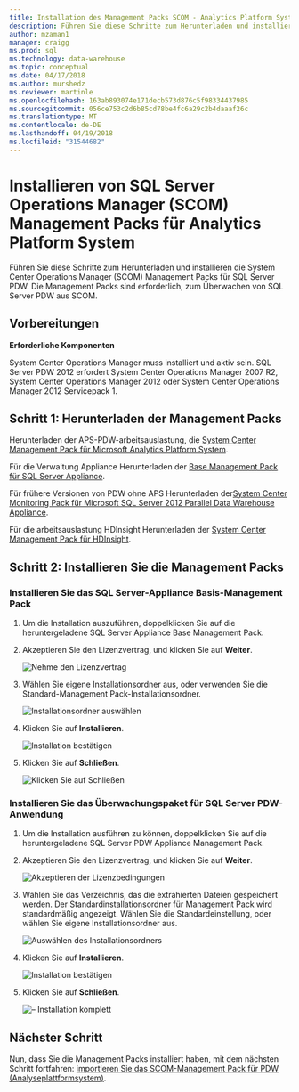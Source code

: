```yaml
---
title: Installation des Management Packs SCOM - Analytics Platform System | Microsoft Docs
description: Führen Sie diese Schritte zum Herunterladen und installieren die System Center Operations Manager (SCOM) Management Packs für SQL Server PDW. Die Management Packs sind erforderlich, zum Überwachen von SQL Server PDW aus SCOM.
author: mzaman1
manager: craigg
ms.prod: sql
ms.technology: data-warehouse
ms.topic: conceptual
ms.date: 04/17/2018
ms.author: murshedz
ms.reviewer: martinle
ms.openlocfilehash: 163ab893074e171decb573d876c5f98334437985
ms.sourcegitcommit: 056ce753c2d6b85cd78be4fc6a29c2b4daaaf26c
ms.translationtype: MT
ms.contentlocale: de-DE
ms.lasthandoff: 04/19/2018
ms.locfileid: "31544682"
---
```

# <a name="install-sql-server-operations-manager-scom-management-packs-for-analytics-platform-system"></a>Installieren von SQL Server Operations Manager (SCOM) Management Packs für Analytics Platform System
Führen Sie diese Schritte zum Herunterladen und installieren die System Center Operations Manager (SCOM) Management Packs für SQL Server PDW. Die Management Packs sind erforderlich, zum Überwachen von SQL Server PDW aus SCOM.  
  
## <a name="BeforeBegin"></a>Vorbereitungen  
**Erforderliche Komponenten**  
  
System Center Operations Manager muss installiert und aktiv sein. SQL Server PDW 2012 erfordert System Center Operations Manager 2007 R2, System Center Operations Manager 2012 oder System Center Operations Manager 2012 Servicepack 1.  
  
## <a name="Step1"></a>Schritt 1: Herunterladen der Management Packs  
Herunterladen der APS-PDW-arbeitsauslastung, die [System Center Management Pack für Microsoft Analytics Platform System](http://go.microsoft.com/fwlink/?LinkId=396857).  
  
Für die Verwaltung Appliance Herunterladen der [Base Management Pack für SQL Server Appliance](http://www.microsoft.com/en-us/download/details.aspx?displaylang=en&id=11436).  
  
Für frühere Versionen von PDW ohne APS Herunterladen der[System Center Monitoring Pack für Microsoft SQL Server 2012 Parallel Data Warehouse Appliance](http://go.microsoft.com/fwlink/p/?LinkId=282661).  
  
Für die arbeitsauslastung HDInsight Herunterladen der [System Center Management Pack für HDInsight](http://go.microsoft.com/fwlink/?LinkId=390208).  
  
## <a name="Step2"></a>Schritt 2: Installieren Sie die Management Packs  
  
### <a name="install-the-sql-server-appliance-base-management-pack"></a>Installieren Sie das SQL Server-Appliance Basis-Management Pack  
  
1.  Um die Installation auszuführen, doppelklicken Sie auf die heruntergeladene SQL Server Appliance Base Management Pack.  
  
2.  Akzeptieren Sie den Lizenzvertrag, und klicken Sie auf **Weiter**.  
  
    ![Nehme den Lizenzvertrag](./media/install-the-scom-management-packs/SCOM_licnse_agrmt.png "SCOM_licnse_agrmt")  
  
3.  Wählen Sie eigene Installationsordner aus, oder verwenden Sie die Standard-Management Pack-Installationsordner.  
  
    ![Installationsordner auswählen](./media/install-the-scom-management-packs/SCOM_licnse_agrmt2.png "SCOM_licnse_agrmt2")  
  
4.  Klicken Sie auf **Installieren**.  
  
    ![Installation bestätigen](./media/install-the-scom-management-packs/SCOM_licnse_agrmt3.png "SCOM_licnse_agrmt3")  
  
5.  Klicken Sie auf **Schließen**.  
  
    ![Klicken Sie auf Schließen](./media/install-the-scom-management-packs/SCOM_licnse_agrmt4.png "SCOM_licnse_agrmt4")  
  
### <a name="install-the-monitoring-pack-for-sql-server-pdw-appliance"></a>Installieren Sie das Überwachungspaket für SQL Server PDW-Anwendung  
  
1.  Um die Installation ausführen zu können, doppelklicken Sie auf die heruntergeladene SQL Server PDW Appliance Management Pack.  
  
2.  Akzeptieren Sie den Lizenzvertrag, und klicken Sie auf **Weiter**.  
  
    ![Akzeptieren der Lizenzbedingungen](./media/install-the-scom-management-packs/SCOM_licnse_agmtB.png "SCOM_licnse_agmtB")  
  
3.  Wählen Sie das Verzeichnis, das die extrahierten Dateien gespeichert werden. Der Standardinstallationsordner für Management Pack wird standardmäßig angezeigt. Wählen Sie die Standardeinstellung, oder wählen Sie eigene Installationsordner aus.  
  
    ![Auswählen des Installationsordners](./media/install-the-scom-management-packs/SCOM_licnse_agmtB1.png "SCOM_licnse_agmtB1")  
  
4.  Klicken Sie auf **Installieren**.  
  
    ![Installation bestätigen](./media/install-the-scom-management-packs/SCOM_licnse_agmtB2.png "SCOM_licnse_agmtB2")  
  
5.  Klicken Sie auf **Schließen**.  
  
    ![– Installation komplett](./media/install-the-scom-management-packs/SCOM_licnse_agmtB3.png "SCOM_licnse_agmtB3")  
  
## <a name="next-step"></a>Nächster Schritt  
Nun, dass Sie die Management Packs installiert haben, mit dem nächsten Schritt fortfahren: [importieren Sie das SCOM-Management Pack für PDW &#40;Analyseplattformsystem&#41;](import-the-scom-management-pack-for-pdw.md).  
  
<!-- MISSING LINKS ## See Also  
[Common Metadata Query Examples &#40;SQL Server PDW&#41;](../sqlpdw/common-metadata-query-examples-sql-server-pdw.md)  -->  
  
